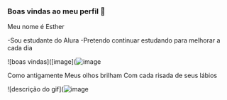 ### Boas vindas ao meu perfil 💙

Meu nome é Esther

-Sou estudante do Alura
-Pretendo continuar estudando para melhorar a cada dia


![boas vindas]([image](![image](https://github.com/user-attachments/assets/aa089789-fffb-4b1b-a1a4-b5e832cf3424)

Como antigamente
Meus olhos brilham
Com cada risada de seus lábios

![descrição do gif](![image](https://github.com/user-attachments/assets/768280c5-03e8-4a35-8fef-942e7ed2af16)

